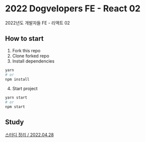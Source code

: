 # 2022 Dogvelopers FE - React 02

2022년도 개발자들 FE - 리액트 02


## How to start

1. Fork this repo
2. Clone forked repo
3. Install dependencies 
   
```bash
yarn
# or
npm install
```

4. Start project

```bash
yarn start
# or 
npm start
```


## Study

[스터디 정리 / 2022.04.28](docs/README.md)